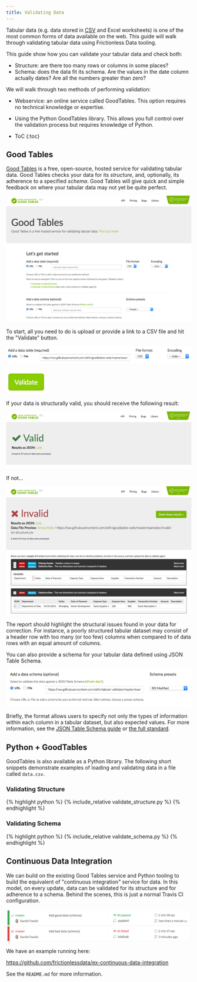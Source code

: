 ```yaml
---
title: Validating Data
---
```


Tabular data (e.g. data stored in [CSV](/guides/csv/) and Excel worksheets) is one of the most common forms of data available on the web. This guide will walk through validating tabular data using Frictionless Data tooling.

This guide show how you can validate your tabular data and check both:

* Structure: are there too many rows or columns in some places?
* Schema: does the data fit its schema. Are the values in the date column actually dates? Are all the numbers greater than zero?

We will walk through two methods of performing validation:

* Webservice: an online service called GoodTables. This option requires no technical knowledge or expertise.
* Using the Python GoodTables library. This allows you full control over the validation process but requires knowledge of Python.

* ToC
{:toc}

## Good Tables

[Good Tables](http://goodtables.okfnlabs.org/) is a free, open-source, hosted
service for validating tabular data. Good Tables checks your data for
its *structure*, and, optionally, its adherence to a specified *schema*.
Good Tables will give quick and simple feedback on where your tabular
data may not yet be quite perfect.

![Good Tables screenshot](/img/good-tables-screenshot.png)

To start, all you need to do is upload or provide a link to a CSV
file and hit the "Validate" button.

![Good Tables Provide URL](/img/good-tables-provide-data.png)

![Good Tables Validate button](/img/good-tables-validate.png)

If your data is structurally valid, you should receive the following
result:

![Good Tables Valid](/img/good-tables-valid.png)

If not...

![Good Tables Invalid](/img/good-tables-invalid.png)

The report should highlight the structural issues found in your data
for correction.  For instance, a poorly structured tabular dataset may
consist of a header row with too many (or too few) columns when
compared to of data rows with an equal amount of columns. 

You can also provide a schema for your tabular data defined using JSON
Table Schema. 

![Good Tables Provide Schema](/img/good-tables-provide-schema.png)

Briefly, the format allows users to specify not only
the types of information within each column in a tabular dataset, but
also expected values.  For more information, see the
[JSON Table Schema guide](/guides/json-table-schema/) or
[the full standard](http://specs.dataatwork.org/json-table-schema/).

## Python + GoodTables

GoodTables is also available as a Python library.  The following short
snippets demonstrate examples of loading and validating data in a file
called `data.csv`.

### Validating Structure

{% highlight python %}
{% include_relative validate_structure.py %}
{% endhighlight %}

### Validating Schema

{% highlight python %}
{% include_relative validate_schema.py %}
{% endhighlight %}

## Continuous Data Integration

We can build on the existing Good Tables service and Python tooling to
build the equivalent of "continuous integration" service for data.  In
this model, on every update, data can be validated for its structure
and for adherence to a schema.  Behind the scenes, this is just a normal
Travis CI configuration.

![Data Valid](/img/data_ci_travis.png)

We have an example running here:

<https://github.com/frictionlessdata/ex-continuous-data-integration>

See the `README.md` for more information.
